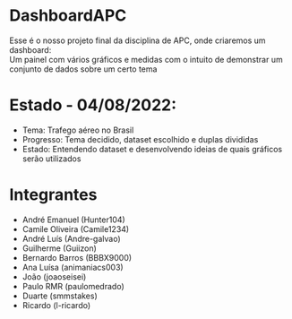 # DashboardAPC
Esse é o nosso projeto final da disciplina de APC, onde criaremos um dashboard:  
Um painel com vários gráficos e medidas com o intuito de demonstrar um conjunto de dados sobre um certo tema

# Estado - 04/08/2022:
- Tema: Trafego aéreo no Brasil
- Progresso: Tema decidido, dataset escolhido e duplas divididas
- Estado: Entendendo dataset e desenvolvendo ideias de quais gráficos serão utilizados

# Integrantes
- André Emanuel (Hunter104)
- Camile Oliveira (Camile1234)
- André Luís (Andre-galvao)
- Guilherme (Guiizon)
- Bernardo Barros (BBBX9000)
- Ana Luísa (animaniacs003)
- João (joaoseisei)
- Paulo RMR (paulomedrado)
- Duarte (smmstakes)
- Ricardo (l-ricardo)
